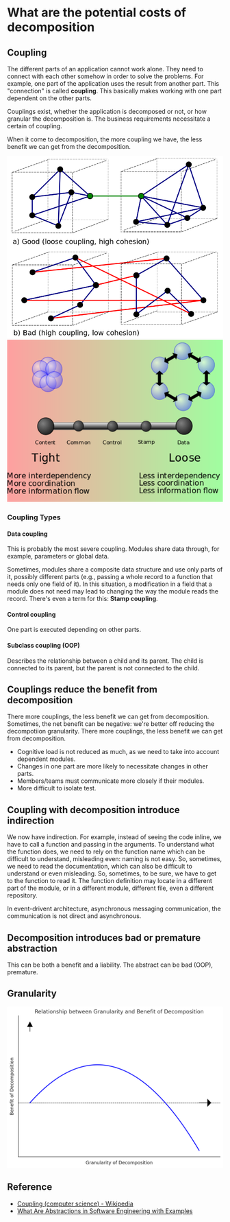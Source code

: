 # What are the potential costs of decomposition

## Coupling

The different parts of an application cannot work alone. They need to connect with each other somehow in order to solve the problems. For example, one part of the application uses the result from another part. This "connection" is called **coupling**. This basically makes working with one part dependent on the other parts.

Couplings exist, whether the application is decomposed or not, or how granular the decomposition is. The business requirements necessitate a certain of coupling.

When it come to decomposition, the more coupling we have, the less benefit we can get from the decomposition.

<img src="./images/Decomposition - Coupling & Cohesion.png" width="600">
<img src="./images/Decomposition - Coupling.png" width="600">

### Coupling Types

#### Data coupling

This is probably the most severe coupling. Modules share data through, for example, parameters or global data.

Sometimes, modules share a composite data structure and use only parts of it, possibly different parts (e.g., passing a whole record to a function that needs only one field of it). In this situation, a modification in a field that a module does not need may lead to changing the way the module reads the record. There's even a term for this: **Stamp coupling**.

#### Control coupling

One part is executed depending on other parts.

#### Subclass coupling (OOP)

Describes the relationship between a child and its parent. The child is connected to its parent, but the parent is not connected to the child.

## Couplings reduce the benefit from decomposition

There more couplings, the less benefit we can get from decomposition. Sometimes, the net benefit can be negative: we're better off reducing the decompotiion granularity. There more couplings, the less benefit we can get from decomposition. 

- Cognitive load is not reduced as much, as we need to take into account dependent modules.
- Changes in one part are more likely to necessitate changes in other parts.
- Members/teams must communicate more closely if their modules.
- More difficult to isolate test.

## Coupling with decomposition introduce indirection

We now have indirection. For example, instead of seeing the code inline, we have to call a function and passing in the arguments. To understand what the function does, we need to rely on the function name which can be difficult to understand, misleading even: naming is not easy. So, sometimes, we need to read the documentation, which can also be difficult to understand or even misleading. So, sometimes, to be sure, we have to get to the function to read it. The function definition may locate in a different part of the module, or in a different module, different file, even a different repository.

In event-drivent architecture, asynchronous messaging communication, the communication is not direct and asynchronous.

## Decomposition introduces bad or premature abstraction

This can be both a benefit and a liability.
The abstract can be bad (OOP), premature.

## Granularity

<img src="./images/Granularity of Decomposition.png" width="600">

## Reference

- [Coupling (computer science) - Wikipedia](<https://en.wikipedia.org/wiki/Coupling_(computer_programming)>)
- [What Are Abstractions in Software Engineering with Examples](https://thevaluable.dev/abstraction-type-software-example/)
